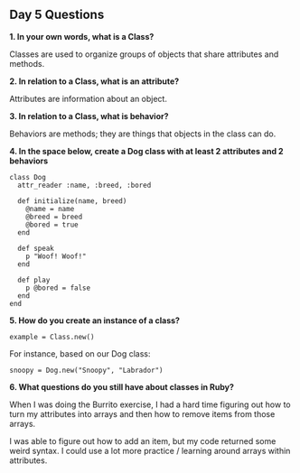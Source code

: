 ## Day 5 Questions

**1. In your own words, what is a Class?**

Classes are used to organize groups of objects that share attributes and methods.

**2. In relation to a Class, what is an attribute?**

Attributes are information about an object.

**3. In relation to a Class, what is behavior?**

Behaviors are methods; they are things that objects in the class can do.

**4. In the space below, create a Dog class with at least 2 attributes and 2 behaviors**

```
class Dog
  attr_reader :name, :breed, :bored

  def initialize(name, breed)
    @name = name
    @breed = breed
    @bored = true
  end  

  def speak
    p "Woof! Woof!"
  end  

  def play
    p @bored = false
  end
end
```

**5. How do you create an instance of a class?**

```
example = Class.new()
```

For instance, based on our Dog class:

```
snoopy = Dog.new("Snoopy", "Labrador")
```

**6. What questions do you still have about classes in Ruby?**

When I was doing the Burrito exercise, I had a hard time figuring out how to turn my attributes into arrays and then how to remove items from those arrays.

I was able to figure out how to add an item, but my code returned some weird syntax. I could use a lot more practice / learning around arrays within attributes.
